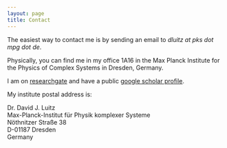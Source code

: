 ```yaml
---
layout: page
title: Contact
---
```



The easiest way to contact me is by sending an email to *dluitz at pks dot mpg dot de*.

Physically, you can find me in my office 1A16 in the Max Planck Institute for the Physics of Complex Systems in Dresden, Germany.

I am on [researchgate](https://www.researchgate.net/profile/David_Luitz) and have a public [google scholar profile](https://scholar.google.com/citations?user=8CCqRZYAAAAJ&hl=en&oi=ao).

My institute postal address is:  

Dr. David J. Luitz   
Max-Planck-Institut für Physik komplexer Systeme  
Nöthnitzer Straße 38  
D-01187 Dresden  
Germany  



